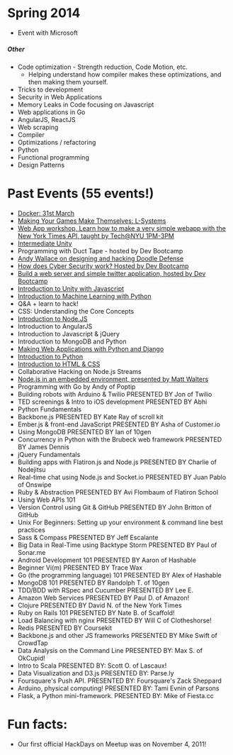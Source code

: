 Spring 2014
=====

- Event with Microsoft

##### Other

- Code optimization - Strength reduction, Code Motion, etc.
  - Helping understand how compiler makes these optimizations, and then making them yourself.
- Tricks to development
- Security in Web Applications
- Memory Leaks in Code focusing on Javascript
- Web applications in Go
- AngularJS, ReactJS
- Web scraping
- Compiler
- Optimizations / refactoring
- Python
- Functional programming
- Design Patterns

Past Events (55 events!)
======

- [Docker: 31st March](https://www.facebook.com/events/596102643860285/)
- [Making Your Games Make Themselves: L-Systems](https://www.facebook.com/events/828404947195002)
- [Web App workshop, Learn how to make a very simple webapp with the New York Times API, taught by Tech@NYU 1PM-3PM](https://github.com/NYUHackDays/NYTimes-Python/)
- [Intermediate Unity](https://github.com/NYUHackDays/Unity-II)
- Programming with Duct Tape - hosted by Dev Bootcamp
- [Andy Wallace on designing and hacking Doodle Defense](https://github.com/NYUHackDays/Doodle-Defense-Hacking)
- [How does Cyber Security work? Hosted by Dev Bootcamp](https://github.com/NYUHackDays/Cyber-Security)
- [Build a web server and simple twitter application, hosted by Dev Bootcamp](https://github.com/NYUHackDays/WebServer-Ruby)
- [Introduction to Unity with Javascript](https://github.com/NYUHackDays/Unity)
- [Introduction to Machine Learning with Python](https://github.com/NYUHackDays/Machine-Learning)
- Q&A + learn to hack!
- CSS: Understanding the Core Concepts
- [Introduction to Node.JS](https://github.com/NYUHackDays/NodeJS-Introduction)
- Introduction to AngularJS
- Introduction to Javascript & jQuery
- Introduction to MongoDB and Python
- [Making Web Applications with Python and Django](https://github.com/NYUHackDays/Django)
- [Introduction to Python](https://github.com/NYUHackDays/Python)
- [Introduction to HTML & CSS](https://github.com/NYUHackDays/HTMLandCSS)
- Collaborative Hacking on Node.js Streams
- [Node.js in an embedded environment, presented by Matt Walters](https://github.com/NYUHackDays/NodeJS-Embedded)
- Programming with Go by Andy of Poptip
- Building robots with Arduino & Twilio PRESENTED BY Jon of Twilio
- TED screenings & Intro to iOS development PRESENTED BY Abhi
- Python Fundamentals
- Backbone.js PRESENTED BY Kate Ray of scroll kit
- Ember.js & front-end JavaScript PRESENTED BY Asha of Customer.io
- Using MongoDB PRESENTED BY Ian of 10gen
- Concurrency in Python with the Brubeck web framework PRESENTED BY James Dennis
- jQuery Fundamentals
- Building apps with Flatiron.js and Node.js PRESENTED BY Charlie of Nodejitsu
- Real-time chat using Node.js and Socket.io PRESENTED BY Juan Pablo of Onswipe
- Ruby & Abstraction PRESENTED BY Avi Flombaum of Flatiron School
- Using Web APIs 101
- Version Control using Git & GitHub PRESENTED BY John Britton of GitHub
- Unix For Beginners: Setting up your environment & command line best practices
- Sass & Compass PRESENTED BY Jeff Escalante
- Big Data in Real-Time using Backtype Storm PRESENTED BY Paul of Sonar.me
- Android Development 101 PRESENTED BY Aaron of Hashable
- Beginner Vi(m) PRESENTED BY Trace Wax
- Go (the programming language) 101 PRESENTED BY Alex of Hashable
- MongoDB 101 PRESENTED BY Randolph T. of 10gen
- TDD/BDD with RSpec and Cucumber PRESENTED BY Lee E.
- Amazon Web Services PRESENTED BY Paul D. of Amazon!
- Clojure PRESENTED BY David N. of the New York Times
- Ruby on Rails 101 PRESENTED BY Nate B. of Scaffold!
- Load Balancing with nginx PRESENTED BY Will C of Clotheshorse!
- Redis PRESENTED BY Coursekit
- Backbone.js and other JS frameworks PRESENTED BY Mike Swift of CrowdTap
- Data Analysis on the Command Line PRESENTED BY: Max S. of OkCupid!
- Intro to Scala PRESENTED BY: Scott O. of Lascaux!
- Data Visualization and D3.js PRESENTED BY: Parse.ly
- Foursquare's Push API. PRESENTED BY: Foursquare's Zack Sheppard
- Arduino, physical computing! PRESENTED BY: Tami Evnin of Parsons
- Flask, a Python mini-framework. PRESENTED BY: Mike of Fiesta.cc

Fun facts:
===

- Our first official HackDays on Meetup was on November 4, 2011!
